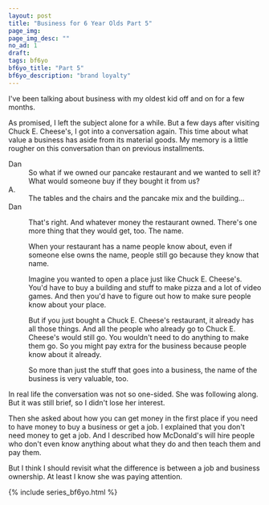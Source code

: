 ```yaml
---
layout: post
title: "Business for 6 Year Olds Part 5"
page_img: 
page_img_desc: ""
no_ad: 1
draft: 
tags: bf6yo
bf6yo_title: "Part 5"
bf6yo_description: "brand loyalty"
---
```


I've been talking about business with my oldest kid off and on for a few months.

As promised, I left the subject alone for a while. But a few days after visiting Chuck E. Cheese's, I got into a conversation again. This time about what value a business has aside from its material goods. My memory is a little rougher on this conversation than on previous installments.

<dt>Dan</dt>
<dd>So what if we owned our pancake restaurant and we wanted to sell it? What would someone buy if they bought it from us?</dd>

<dt>A.</dt>
<dd>The tables and the chairs and the pancake mix and the building...</dd>

<dt>Dan</dt>
<dd>
    <p>
    That's right. And whatever money the restaurant owned. There's one more thing that they would get, too. The name.
    </p>
    <p>
    When your restaurant has a name people know about, even if someone else owns the name, people still go because they know that name.
    </p>
    <p>
    Imagine you wanted to open a place just like Chuck E. Cheese's. You'd have to buy a building and stuff to make pizza and a lot of video games. And then you'd have to figure out how to make sure people know about your place.
    </p>
    <p>
    But if you just bought a Chuck E. Cheese's restaurant, it already has all those things. And all the people who already go to Chuck E. Cheese's would still go. You wouldn't need to do anything to make them go. So you might pay extra for the business because people know about it already.
    </p>
    <p>
    So more than just the stuff that goes into a business, the name of the business is very valuable, too.
    </p>
</dd>

In real life the conversation was not so one-sided. She was following along. But it was still brief, so I didn't lose her interest.

Then she asked about how you can get money in the first place if you need to have money to buy a business or get a job. I explained that you don't need money to get a job. And I described how McDonald's will hire people who don't even know anything about what they do and then teach them and pay them.

But I think I should revisit what the difference is between a job and business ownership. At least I know she was paying attention.

{% include series_bf6yo.html %}
